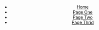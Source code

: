 <nav>
    <header>
        <ul>
            <li><a href="https://yanliang789.github.io/home_garden">Home</a></li>
            <li><a href="https://yanliang789.github.io/home_garden/page1">Page One</a></li>
            <li><a href="https://yanliang789.github.io/home_garden/page2">Page Two</a></li>
            <li><a href="https://yanliang789.github.io/home_garden/page3">Page Thrid</a></li>
        </ul>
    </header>
</nav>

<meta charset="utf-8">
<head>
<style>
	h2 {
	font-size: 28px;
	color: #009E73;
	font-weight: normal;
	line-height: 1;
	text-align: left;
	margin: 10px 20px 20px;
	transform: translate(+10%, 0%);
	}

	div.toolTip {
		position: absolute;
		display: none;
       		text-align: left;
		min-width: 80px;
		height: auto;
		background: #ffffff;
		border: 1px solid #6F257F;
		padding: 14px;
	}

</style>
<div id='first_page'></div>

<svg width="960" height="500"></svg>
<script src="https://d3js.org/d3.v6.min.js"></script>
</head>
<body>
<main>
    <svg class="container"></svg>
</main>
<script>
    var svg = d3.select("svg"),
        margin = {top: 20, right: 80, bottom: 50, left: 50},
        width = svg.attr("width") - margin.left - margin.right,
        height = svg.attr("height") - margin.top - margin.bottom,
        g = svg.append("g").attr("transform", "translate(" + margin.left + "," + margin.top + ")");

    let padding = 8;

    let bar = svg.append("g")
        .attr("transform", "translate(" + margin.left + "," + margin.right + ")");

    d3.csv("EstimatesOfBusiness2019VS2020.csv", function(data) {
        return {
            year_2019: data['2019'],
            year_2020: data['2020'],
            change: +data['Percentage of Change'] * 100,
            estimates: data['Estimates of Business']
        };
        // return data;
    }).then(function(data) {
        console.log(data);
        // let columns = ['Building mat. and garden equip. and supplies dealers', 'Shoe stores','Gasoline stations', 'Food and beverage stores', 'Automobile and other motor vehicle dealers',  'Women\'s clothing stores', 'Grocery stores', 'Electronic shopping and mail-order houses' ,'Full service restaurants'];
        var tooltip = d3.select("body").append("div").attr("class", "toolTip");
        let bar_width = width / data.length;

        // Add X axis for
        let x = d3.scaleBand()
            .range([0, width])
            .domain([0, data.length])
        bar.append("g")
            .attr("transform", "translate(0," + height / 2 + ")")
            .call(d3.axisBottom(x).tickFormat(function (d) {
                return d.estimates;
            }))
        // Add Y axis
        let y = d3.scaleLinear()
            .domain([-80, 80])
            .range([height, 0])
        bar.append("g")
            .call(d3.axisLeft(y));

        // Add rects
        bar.append('g')
            .selectAll("rect")
            .data(data)
            .enter()
            .append("rect")
            .sort(function(a, b) {
                return d3.ascending(a.change, b.change);
            })
            .attr("class", "rects")
            .attr("y", function (d) {
                if (d.change >= 0) {
                    return y(d.change);
                }
                return height / 2;
            })
            .attr("height", function (d) {
                if (d.change > 0) {
                    return height / 2 - y(d.change);
                } else {
                    return  - height / 2 + y(d.change);
                }
            })
            .attr("width",  bar_width - padding)
            .attr('transform', function (d, i) {
                let position = [bar_width * i + padding, 0];
                return 'translate(' + position + ')';
            })
            .attr("fill", function (d) {
                if (d.estimates === 'Building mat. and garden equip. and supplies dealers'){
                    return '#1E5631';
                } else if(d.change >0 ){
                    return '#6D8700';
                }
                return '#D1193E';
            })
            .on("mousemove", function(event, d){
            tooltip
                .style("left",event.pageX - 50 + "px")
                .style("top", event.pageY - 70 + "px")
                .style("display", "inline-block")
                .html("Retail:" + (d.estimates) + "<br/>" + "Rise: " +  (d3.format(".2f"))(d.change) + "%");})
            .on("mouseout", function(d){ tooltip.style("display", "none");});

        svg.append("text")
            .attr("x", width / 2)
            .attr("y", (margin.bottom + margin.top))
            .attr("text-anchor", "middle")
            .style("font-size", "15px")
            .text("Retail Sales Rise During Covid-19");

        //Y axis text
        svg.append("text")
            .attr("transform", "rotate(-90)")
            .attr("x", 0 - height / 2 - margin.top - margin.bottom)
            .attr("y", 0 )
            .attr("dy", "1em")
            .attr("text-anchor", "middle")
            .text("Rise Percentage");
    })
</script>
</body>

